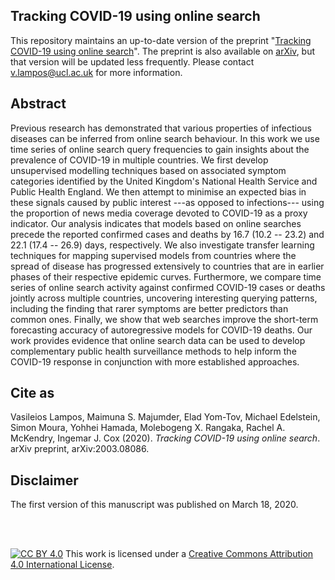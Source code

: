 ## Tracking COVID-19 using online search

This repository maintains an up-to-date version of the preprint "[Tracking COVID-19 using online search](covid-19-online-search.pdf)". The preprint is also available on [arXiv](https://arxiv.org/abs/2003.08086), but that version will be updated less frequently. Please contact v.lampos@ucl.ac.uk for more information.


## Abstract
Previous research has demonstrated that various properties of infectious diseases can be inferred from online search behaviour. In this work we use time series of online search query frequencies to gain insights about the prevalence of COVID-19 in multiple countries. We first develop unsupervised modelling techniques based on associated symptom categories identified by the United Kingdom's National Health Service and Public Health England. We then attempt to minimise an expected bias in these signals caused by public interest ---as opposed to infections--- using the proportion of news media coverage devoted to COVID-19 as a proxy indicator. Our analysis indicates that models based on online searches precede the reported confirmed cases and deaths by 16.7 (10.2 -- 23.2) and 22.1 (17.4 -- 26.9) days, respectively. We also investigate transfer learning techniques for mapping supervised models from countries where the spread of disease has progressed extensively to countries that are in earlier phases of their respective epidemic curves. Furthermore, we compare time series of online search activity against confirmed COVID-19 cases or deaths jointly across multiple countries, uncovering interesting querying patterns, including the finding that rarer symptoms are better predictors than common ones. Finally, we show that web searches improve the short-term forecasting accuracy of autoregressive models for COVID-19 deaths. Our work provides evidence that online search data can be used to develop complementary public health surveillance methods to help inform the COVID-19 response in conjunction with more established approaches.


## Cite as
Vasileios Lampos, Maimuna S. Majumder, Elad Yom-Tov, Michael Edelstein, Simon Moura, Yohhei Hamada, Molebogeng X. Rangaka, Rachel A. McKendry, Ingemar J. Cox (2020). <em>Tracking COVID-19 using online search</em>. arXiv preprint, arXiv:2003.08086.


## Disclaimer
The first version of this manuscript was published on March 18, 2020.

<br />
<br />

[![CC BY 4.0][cc-by-image]][cc-by] This work is licensed under a [Creative Commons Attribution 4.0 International License][cc-by].

[cc-by]: http://creativecommons.org/licenses/by/4.0/
[cc-by-image]: https://i.creativecommons.org/l/by/4.0/88x31.png
[cc-by-shield]: https://img.shields.io/badge/License-CC%20BY%204.0-lightgrey.svg
